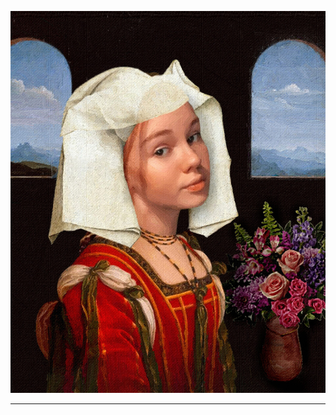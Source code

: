 <p align="center">
 <kbd>
 <img width="700" alt="picture"  src="./assets/pic/radiy-madonna.jpg">
 </kbd>

</p>

---


